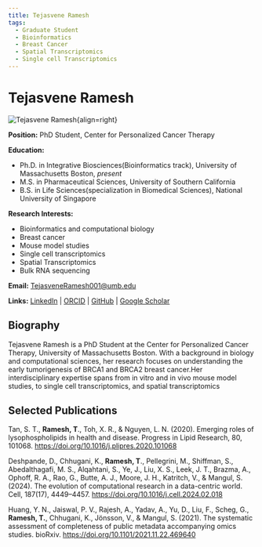 ```yaml
---
title: Tejasvene Ramesh 
tags:
  - Graduate Student
  - Bioinformatics
  - Breast Cancer
  - Spatial Transcriptomics
  - Single cell Transcriptomics
---
```


# Tejasvene Ramesh

![Tejasvene Ramesh](https://scholar.googleusercontent.com/citations?view_op=medium_photo&user=760_WJMAAAAJ&citpid=3){align=right}

**Position:** PhD Student, Center for Personalized Cancer Therapy  

**Education:**

- Ph.D. in Integrative Biosciences(Bioinformatics track), University of Massachusetts Boston, *present*
- M.S. in Pharmaceutical Sciences, University of Southern California
- B.S. in Life Sciences(specialization in Biomedical Sciences), National University of Singapore

**Research Interests:** 

- Bioinformatics and computational biology
- Breast cancer
- Mouse model studies 
- Single cell transcriptomics
- Spatial Transcriptomics
- Bulk RNA sequencing


**Email:** [TejasveneRamesh001@umb.edu](mailto:TejasveneRamesh001@umb.edu)  

**Links:**
[LinkedIn](https://www.linkedin.com/in/tejasvene-ramesh/) | 
[ORCID](https://orcid.org/0000-0002-5021-1338) |
[GitHub](https://github.com/tejasvene) |
[Google Scholar](https://scholar.google.com/citations?hl=en&user=760_WJMAAAAJ&view_op=list_works&sortby=pubdate)

## Biography

Tejasvene Ramesh is a PhD Student at the Center for Personalized Cancer Therapy, University of Massachusetts Boston. With a background in biology and computational sciences, her research focuses on understanding the early tumorigenesis of BRCA1 and BRCA2 breast cancer.Her interdisciplinary expertise spans from in vitro and in vivo mouse model studies, to single cell transcriptomics, and spatial transcriptomics

## Selected Publications

Tan, S. T., **Ramesh, T**., Toh, X. R., & Nguyen, L. N. (2020). Emerging roles of lysophospholipids in health and disease. Progress in Lipid Research, 80, 101068. https://doi.org/10.1016/j.plipres.2020.101068

Deshpande, D., Chhugani, K., **Ramesh, T**., Pellegrini, M., Shiffman, S., Abedalthagafi, M. S., Alqahtani, S., Ye, J., Liu, X. S., Leek, J. T., Brazma, A., Ophoff, R. A., Rao, G., Butte, A. J., Moore, J. H., Katritch, V., & Mangul, S. (2024). The evolution of computational research in a data-centric world. Cell, 187(17), 4449–4457. https://doi.org/10.1016/j.cell.2024.02.018

Huang, Y. N., Jaiswal, P. V., Rajesh, A., Yadav, A., Yu, D., Liu, F., Scheg, G., **Ramesh, T.**, Chhugani, K., Jönsson, V., & Mangul, S. (2021). The systematic assessment of completeness of public metadata accompanying omics studies. bioRxiv. https://doi.org/10.1101/2021.11.22.469640


